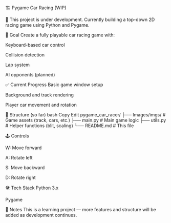 🏗️ Pygame Car Racing (WIP)

🚧 This project is under development.
Currently building a top-down 2D racing game using Python and Pygame.

🎯 Goal
Create a fully playable car racing game with:

Keyboard-based car control

Collision detection

Lap system

AI opponents (planned)


✅ Current Progress
 Basic game window setup

 Background and track rendering

 Player car movement and rotation


📁 Structure (so far)
bash
Copy
Edit
pygame_car_racer/
├── Images/imgs/                 # Game assets (track, cars, etc.)
├── main.py               # Main game logic
├── utils.py              # Helper functions (blit, scaling)
└── README.md             # This file


🕹️ Controls

W: Move forward

A: Rotate left

S: Move backward

D: Rotate right


🛠️ Tech Stack
Python 3.x

Pygame


📌 Notes
This is a learning project — more features and structure will be added as development continues.
